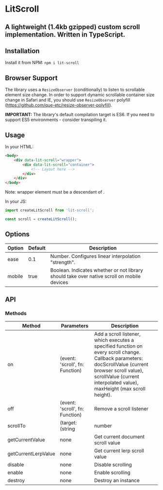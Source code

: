 # LitScroll

## A lightweight (1.4kb gzipped) custom scroll implementation. Written in TypeScript.

## Installation

Install it from NPM:
`npm i lit-scroll`

## Browser Support

The library uses a `ResizeObserver` (conditionally) to listen to scrollable element size change. In order to support dynamic scrollable container size change in Safari and IE, you should use `ResizeObserver` polyfill (<https://github.com/que-etc/resize-observer-polyfill>).

**IMPORTANT:** The library's default compilation target is ES6. If you need to support ES5 environments - consider transpiling it.

## Usage

In your HTML:

```html
<body>
    <div data-lit-scroll="wrapper">
        <div data-lit-scroll="container">
            <!-- Layout here -->
        </div>
    </div>
</body>
```

Note: wrapper element must be a descendant of <body>.

In your JS:

```javascript
import createLitScroll from 'lit-scroll';

const scroll = createLitScroll();
```

## Options

| Option | Default | Description                                                                                |
| ------ | ------- | ------------------------------------------------------------------------------------------ |
| ease   | 0.1     | Number. Configures linear interpolation "strength".                                        |
| mobile | true    | Boolean. Indicates whether or not library should take over native scroll on mobile devices |

## API

### Methods

| Method              | Parameters                      | Description                                                                                                                                                                                                                     |
| ------------------- | ------------------------------- | ------------------------------------------------------------------------------------------------------------------------------------------------------------------------------------------------------------------------------- |
| on                  | (event: 'scroll', fn: Function) | Add a scroll listener, which executes a specified function on every scroll change. Callback parameters: docScrollValue (current browser scroll value), scrollValue (current interpolated value), maxHeight (max scroll height). |
| off                 | (event: 'scroll', fn: Function) | Remove a scroll listener                                                                                                                                                                                                        |
| scrollTo            | (target: (string                | number                                                                                                                                                                                                                          | Element) | Scroll to element | Element, opts: { native?: boolean }) | Scroll to an element (via selector, document top offset, or element reference) |
| getCurrentValue     | none                            | Get current document scroll value                                                                                                                                                                                               |
| getCurrentLerpValue | none                            | Get current lerp scroll value                                                                                                                                                                                                   |
| disable             | none                            | Disable scrolling                                                                                                                                                                                                               |
| enable              | none                            | Enable scrolling                                                                                                                                                                                                                |
| destroy             | none                            | Destroy an instance                                                                                                                                                                                                             |
